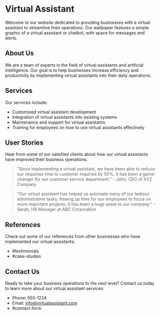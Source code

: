 <!--font:Barlow Condensed-->

# Virtual Assistant

Welcome to our website dedicated to providing businesses with a virtual assistant to streamline their operations. Our wallpaper features a simple graphic of a virtual assistant or chatbot, with space for messages and alerts.

## About Us
We are a team of experts in the field of virtual assistants and artificial intelligence. Our goal is to help businesses increase efficiency and productivity by implementing virtual assistants into their daily operations.

## Services
Our services include:
- Customized virtual assistant development
- Integration of virtual assistants into existing systems
- Maintenance and support for virtual assistants
- Training for employees on how to use virtual assistants effectively

## User Stories
Hear from some of our satisfied clients about how our virtual assistants have improved their business operations:

> "Since implementing a virtual assistant, we have been able to reduce our response time to customer inquiries by 50%. It has been a game-changer for our customer service department." - John, CEO of XYZ Company

> "Our virtual assistant has helped us automate many of our tedious administrative tasks, freeing up time for our employees to focus on more important projects. It has been a huge asset to our company." - Sarah, HR Manager at ABC Corporation

## References
Check out some of our references from other businesses who have implemented our virtual assistants:

- #testimonials
- #case-studies

## Contact Us
Ready to take your business operations to the next level? Contact us today to learn more about our virtual assistant services:

- Phone: 555-1234
- Email: info@virtualassistant.com
- #contact-form

<!--

Write me content for website with wallpaper which alt text is:

"A wallpaper with a simple graphic of a virtual assistant or chatbot, with space for messages and alerts."

The name/title of the page should not be 1:1 copy of the alt text but rather a real content of the website which is using this wallpaper.

- Use markdown format 
- Start with heading
- Heading should be short and concise
- The content should look like a real website 
- The website should not be about the wallpaper, wallpaper is just a related background
- Heading should be contain work "wallpaper" or "background"
- Include real sections like references, contact, user stories, etc. use things relevant to the page purpose.
- Feel free to use structure like headings, bullets, numbering, blockquotes, paragraphs, horizontal lines, etc.
- You can use formatting like bold or _italic_
- You can include UTF-8 emojis
- Links should be only #hash anchors (and you can refer to the document itself)
- Do not include images


---


# Virtual Assistant for Efficient Business Operations

Welcome to our website dedicated to providing businesses with a virtual assistant to streamline their operations. Our wallpaper features a simple graphic of a virtual assistant or chatbot, with space for messages and alerts.

## About Us
We are a team of experts in the field of virtual assistants and artificial intelligence. Our goal is to help businesses increase efficiency and productivity by implementing virtual assistants into their daily operations.

## Services
Our services include:
- Customized virtual assistant development
- Integration of virtual assistants into existing systems
- Maintenance and support for virtual assistants
- Training for employees on how to use virtual assistants effectively

## User Stories
Hear from some of our satisfied clients about how our virtual assistants have improved their business operations:

> "Since implementing a virtual assistant, we have been able to reduce our response time to customer inquiries by 50%. It has been a game-changer for our customer service department." - John, CEO of XYZ Company

> "Our virtual assistant has helped us automate many of our tedious administrative tasks, freeing up time for our employees to focus on more important projects. It has been a huge asset to our company." - Sarah, HR Manager at ABC Corporation

## References
Check out some of our references from other businesses who have implemented our virtual assistants:

- #testimonials
- #case-studies

## Contact Us
Ready to take your business operations to the next level? Contact us today to learn more about our virtual assistant services:

- Phone: 555-1234
- Email: info@virtualassistant.com
- #contact-form

-->
